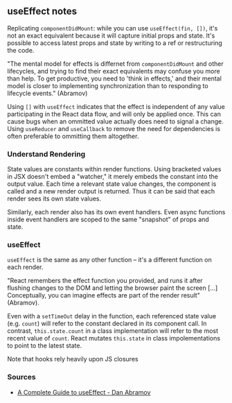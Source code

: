 ## useEffect notes ##

Replicating `componentDidMount`: while you can use `useEffect(fin, [])`, it's not an exact equivalent because it will capture initial props and state. It's possible to access latest props and state by writing to a ref or restructuring the code. 

"The mental model for effects is differnet from `componentDidMount` and other lifecycles, and trying to find their exact equivalents may confuse you more than help. To get productive, you need to 'think in effects,' and their mental model is closer to implementing synchronization than to responding to lifecycle events." (Abramov)

Using `[]` with `useEffect` indicates that the effect is independent of any value participating in the React data flow, and will only be applied once. This can cause bugs when an ommitted value actually does need to signal a change. Using `useReducer` and `useCallback` to remove the need for dependencies is often preferable to ommitting them altogether. 

### Understand Rendering 

State values are constants within render functions. Using bracketed values in JSX doesn't embed a "watcher," it merely embeds the constant into the output value. Each time a relevant state value changes, the component is called and a new render output is returned. Thus it can be said that each render sees its own state values.

Similarly, each render also has its own event handlers. Even async functions inside event handlers are scoped to the same "snapshot" of props and state. 

### useEffect

`useEffect` is the same as any other function – it's a different function on each render. 

"React remembers the effect function you provided, and runs it after flushing changes to the DOM  and letting the browser paint the screen [...] Conceptually, you can imagine effects are part of the render result" (Abramov).

Even with a `setTimeOut` delay in the function, each referenced state value (e.g. `count`) will refer to the constant declared in its component call. In contrast, `this.state.count` in a class implementation will refer to the most recent value of `count`. React mutates `this.state` in class impolementations to point to the latest state.  

Note that hooks rely heavily upon JS closures

### Sources 
- [A Complete Guide to useEffect - Dan Abramov](https://overreacted.io/a-complete-guide-to-useeffect/)
